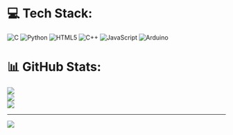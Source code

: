 
# 💻 Tech Stack:
![C](https://img.shields.io/badge/c-%2300599C.svg?style=for-the-badge&logo=c&logoColor=white) ![Python](https://img.shields.io/badge/python-3670A0?style=for-the-badge&logo=python&logoColor=ffdd54) ![HTML5](https://img.shields.io/badge/html5-%23E34F26.svg?style=for-the-badge&logo=html5&logoColor=white) ![C++](https://img.shields.io/badge/c++-%2300599C.svg?style=for-the-badge&logo=c%2B%2B&logoColor=white) ![JavaScript](https://img.shields.io/badge/javascript-%23323330.svg?style=for-the-badge&logo=javascript&logoColor=%23F7DF1E) ![Arduino](https://img.shields.io/badge/-Arduino-00979D?style=for-the-badge&logo=Arduino&logoColor=white)
# 📊 GitHub Stats:
![](https://github-readme-stats.vercel.app/api?username=FabianMunozGomez&theme=dark&hide_border=false&include_all_commits=false&count_private=false)<br/>
![](https://github-readme-streak-stats.herokuapp.com/?user=FabianMunozGomez&theme=dark&hide_border=false)<br/>
![](https://github-readme-stats.vercel.app/api/top-langs/?username=FabianMunozGomez&theme=dark&hide_border=false&include_all_commits=false&count_private=false&layout=compact)

---
[![](https://visitcount.itsvg.in/api?id=FabianMunozGomez&icon=0&color=0)](https://visitcount.itsvg.in)

<!-- Proudly created with GPRM ( https://gprm.itsvg.in ) -->
